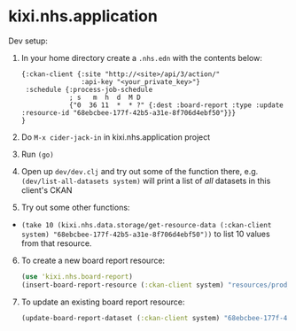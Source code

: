 kixi.nhs.application
====================

Dev setup:

1. In your home directory create a `.nhs.edn` with the contents below:
   ```edn
   {:ckan-client {:site "http://<site>/api/3/action/"
                  :api-key "<your_private_key>"}
    :schedule {:process-job-schedule
               ; s   m  h  d  M D
               {"0  36 11  *  * ?" {:dest :board-report :type :update :resource-id "68ebcbee-177f-42b5-a31e-8f706d4ebf50"}}}
   }
   ```

2. Do `M-x cider-jack-in` in kixi.nhs.application project
3. Run `(go)`
4. Open up `dev/dev.clj` and try out some of the function there, e.g.
   `(dev/list-all-datasets system)` will print a list of *all*
   datasets in this client's CKAN

5. Try out some other functions:

  - `(take 10 (kixi.nhs.data.storage/get-resource-data (:ckan-client
    system) "68ebcbee-177f-42b5-a31e-8f706d4ebf50"))` to list 10
    values from that resource.

6. To create a new board report resource:

   ```clojure
   (use 'kixi.nhs.board-report)
   (insert-board-report-resource (:ckan-client system) "resources/prod_config.edn" "board_report")
   ```

7. To update an existing board report resource:

   ```clojure
   (update-board-report-dataset (:ckan-client system) "68ebcbee-177f-42b5-a31e-8f706d4ebf50" "resources/prod_config.edn")
   ```
